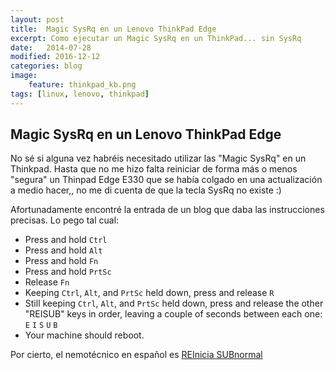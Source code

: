 ```yaml
---
layout: post
title:  Magic SysRq en un Lenovo ThinkPad Edge
excerpt: Como ejecutar un Magic SysRq en un ThinkPad... sin SysRq
date:   2014-07-28
modified: 2016-12-12
categories: blog
image:
    feature: thinkpad_kb.png
tags: [linux, lenovo, thinkpad]
---
```

## Magic SysRq en un Lenovo ThinkPad Edge

No sé si alguna vez habréis necesitado utilizar las "Magic SysRq" en un Thinkpad. Hasta que no me hizo falta reiniciar de forma más o menos "segura" un Thinpad Edge E330 que se había colgado en una actualización a medio hacer,, no me di cuenta de que la tecla SysRq no existe :)

Afortunadamente encontré la entrada de un blog que daba las instrucciones precisas. Lo pego tal cual:

* Press and hold `Ctrl`
* Press and hold `Alt`
* Press and hold `Fn`
* Press and hold `PrtSc`
* Release `Fn`
* Keeping `Ctrl`, `Alt`, and `PrtSc` held down, press and release `R`
* Still keeping `Ctrl`, `Alt`, and `PrtSc` held down, press and release the other "REISUB" keys in order, leaving a couple of seconds between each one: `E` `I` `S` `U` `B`
* Your machine should reboot.

Por cierto, el nemotécnico en español es [REInicia SUBnormal]

[REInicia SUBnormal]: http://es.wikipedia.org/wiki/REInicia_SUBnormal

